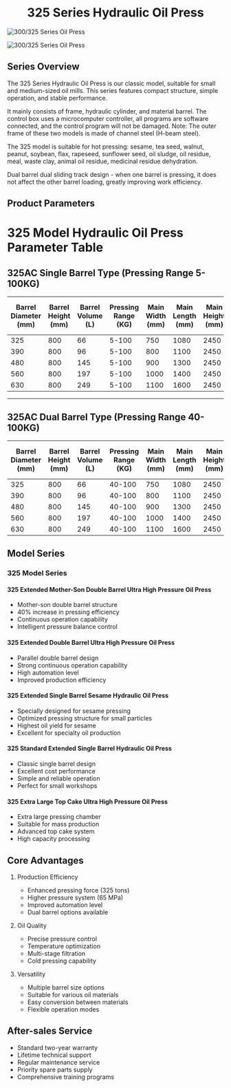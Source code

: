 #  <center> 325 Series Hydraulic Oil Press</center>

![300/325 Series Oil Press](https://i.postimg.cc/hDSpTNj7/202509021048710.png?dl=1)

![300/325 Series Oil Press](https://i.postimg.cc/bPCTRWk0/202509021345043.png?dl=1)

## Series Overview

The 325 Series Hydraulic Oil Press is our classic model, suitable for small and medium-sized oil mills. This series features compact structure, simple operation, and stable performance.

It mainly consists of frame, hydraulic cylinder, and material barrel. The control box uses a microcomputer controller, all programs are software connected, and the control program will not be damaged. Note: The outer frame of these two models is made of channel steel (H-beam steel).

The 325 model is suitable for hot pressing: sesame, tea seed, walnut, peanut, soybean, flax, rapeseed, sunflower seed, oil sludge, oil residue, meal, waste clay, animal oil residue, medicinal residue dehydration.

Dual barrel dual sliding track design - when one barrel is pressing, it does not affect the other barrel loading, greatly improving work efficiency.

## Product Parameters

# 325 Model Hydraulic Oil Press Parameter Table

## 325AC Single Barrel Type (Pressing Range 5-100KG)

| Barrel Diameter (mm) | Barrel Height (mm) | Barrel Volume (L) | Pressing Range (KG) | Main Width (mm) | Main Length (mm) | Main Height (mm) | System Pressure (MP) | Cake Surface Pressure (MPa/cm²) | Cylinder Stroke (mm) | Equipment Weight (tons) |
|----------------------|-------------------|-------------------|---------------------|-----------------|------------------|------------------|---------------------|----------------------------------|---------------------|------------------------|
| 325                  | 800               | 66                | 5-100               | 750             | 1080             | 2450             | 65                  | 52                               | 850                 | 1.4                    |
| 390                  | 800               | 96                | 5-100               | 800             | 1100             | 2450             | 65                  | 29                               | 850                 | 1.4                    |
| 480                  | 800               | 145               | 5-100               | 900             | 1300             | 2450             | 65                  | 21                               | 850                 | 1.4                    |
| 560                  | 800               | 197               | 5-100               | 1000            | 1400             | 2450             | 65                  | 18                               | 850                 | 1.4                    |
| 630                  | 800               | 249               | 5-100               | 1100            | 1600             | 2450             | 65                  | 13                               | 850                 | 1.4                    |

---

## 325AC Dual Barrel Type (Pressing Range 40-100KG)

| Barrel Diameter (mm) | Barrel Height (mm) | Barrel Volume (L) | Pressing Range (KG) | Main Width (mm) | Main Length (mm) | Main Height (mm) | System Pressure (MP) | Cake Surface Pressure (MPa/cm²) | Cylinder Stroke (mm) | Equipment Weight (tons) |
|----------------------|-------------------|-------------------|---------------------|-----------------|------------------|------------------|---------------------|----------------------------------|---------------------|------------------------|
| 325                  | 800               | 66                | 40-100              | 750             | 1080             | 2450             | 65                  | 52                               | 750                 | 1.4                    |
| 390                  | 800               | 96                | 40-100              | 800             | 1100             | 2450             | 65                  | 29                               | 750                 | 1.4                    |
| 480                  | 800               | 145               | 40-100              | 900             | 1300             | 2450             | 65                  | 21                               | 750                 | 1.4                    |
| 560                  | 800               | 197               | 40-100              | 1000            | 1400             | 2450             | 65                  | 18                               | 750                 | 1.4                    |
| 630                  | 800               | 249               | 40-100              | 1100            | 1600             | 2450             | 65                  | 13                               | 750                 | 1.4                    |

## Model Series

### 325 Model Series

#### 325 Extended Mother-Son Double Barrel Ultra High Pressure Oil Press
- Mother-son double barrel structure
- 40% increase in pressing efficiency
- Continuous operation capability
- Intelligent pressure balance control

#### 325 Extended Double Barrel Ultra High Pressure Oil Press
- Parallel double barrel design
- Strong continuous operation capability
- High automation level
- Improved production efficiency

#### 325 Extended Single Barrel Sesame Hydraulic Oil Press
- Specially designed for sesame pressing
- Optimized pressing structure for small particles
- Highest oil yield for sesame
- Excellent for specialty oil production

#### 325 Standard Extended Single Barrel Hydraulic Oil Press
- Classic single barrel design
- Excellent cost performance
- Simple and reliable operation
- Perfect for small workshops

#### 325 Extra Large Top Cake Ultra High Pressure Oil Press
- Extra large pressing chamber
- Suitable for mass production
- Advanced top cake system
- High capacity processing

## Core Advantages
1. Production Efficiency
   - Enhanced pressing force (325 tons)
   - Higher pressure system (65 MPa)
   - Improved automation level
   - Dual barrel options available

2. Oil Quality
   - Precise pressure control
   - Temperature optimization
   - Multi-stage filtration
   - Cold pressing capability

3. Versatility
   - Multiple barrel size options
   - Suitable for various oil materials
   - Easy conversion between materials
   - Flexible operation modes

## After-sales Service
- Standard two-year warranty
- Lifetime technical support
- Regular maintenance service
- Priority spare parts supply
- Comprehensive training programs